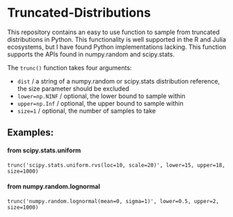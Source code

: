 # Truncated-Distributions

This repository contains an easy to use function to sample from truncated distributions in Python. This functionality is well supported in the R and Julia ecosystems, but I have found Python implementations lacking. This function supports the APIs found in numpy.random and scipy.stats.

The `trunc()` function takes four arguments:
  
  - `dist` / a string of a numpy.random or scipy.stats distribution reference, the size parameter should be excluded
  - `lower=np.NINF` / optional, the lower bound to sample within
  - `upper=np.Inf` / optional, the upper bound to sample within
  - `size=1` / optional, the number of samples to take
  
## Examples:

#### from scipy.stats.uniform

`trunc('scipy.stats.uniform.rvs(loc=10, scale=20)', lower=15, upper=18, size=1000)`

#### from numpy.random.lognormal

`trunc('numpy.random.lognormal(mean=0, sigma=1)', lower=0.5, upper=2, size=1000)`
